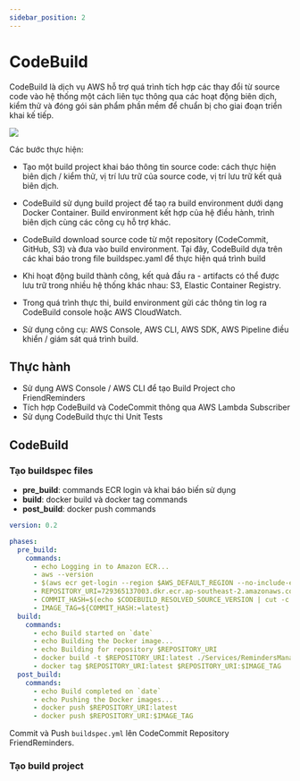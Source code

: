 ```yaml
---
sidebar_position: 2
---
```

# CodeBuild
CodeBuild là dịch vụ AWS hỗ trợ quá trình tích hợp các thay đổi từ source code vào hệ thống một cách liên tục thông qua các hoạt động biên dịch, kiểm thử và đóng gói sản phẩm phần mềm để chuẩn bị cho giai đoạn triển khai kế tiếp.

![](https://res.cloudinary.com/ttlcong/image/upload/v1629857645/image-docs/codebuild.png)

Các bước thực hiện:

- Tạo một build project khai báo thông tin source code: cách thực hiện biên dịch / kiểm thử, vị trí lưu trữ của source code, vị trí lưu trữ kết quả biên dịch.

- CodeBuild sử dụng build project để taọ ra build environment dưới dạng Docker Container. Build environment kết hợp của hệ điều hành, trình biên dịch cùng các công cụ hỗ trợ khác.

- CodeBuild download source code từ một repository (CodeCommit, GitHub, S3) và đưa vào build environment. Tại đây, CodeBuild dựa trên các khai báo trong file buildspec.yaml để thực hiện quá trình build

- Khi hoạt động build thành công, kết quả đầu ra - artifacts có thể được lưu trữ trong nhiều hệ thống khác nhau: S3, Elastic Container Registry.

- Trong quá trình thực thi, build environment gửi các thông tin log ra CodeBuild console hoặc AWS CloudWatch.

- Sử dụng công cụ: AWS Console, AWS CLI, AWS SDK, AWS Pipeline điều khiển / giám sát quá trình build.

## Thực hành
- Sử dụng AWS Console / AWS CLI để tạo Build Project cho FriendReminders
- Tích hợp CodeBuild và CodeCommit thông qua AWS Lambda Subscriber
- Sử dụng CodeBuild thực thi Unit Tests

## CodeBuild
### Tạo buildspec files
- **pre_build**: commands ECR login và khai báo biến sử dụng
- **build**: docker build và docker tag commands
- **post_build**: docker push commands

```yml title="project/buildspec.yml"
version: 0.2

phases:
  pre_build:
    commands:
      - echo Logging in to Amazon ECR...
      - aws --version
      - $(aws ecr get-login --region $AWS_DEFAULT_REGION --no-include-email)
      - REPOSITORY_URI=729365137003.dkr.ecr.ap-southeast-2.amazonaws.com/remindersmgtservice
      - COMMIT_HASH=$(echo $CODEBUILD_RESOLVED_SOURCE_VERSION | cut -c 1-7)
      - IMAGE_TAG=${COMMIT_HASH:=latest}
  build:
    commands:
      - echo Build started on `date`
      - echo Building the Docker image...
      - echo Building for repository $REPOSITORY_URI
      - docker build -t $REPOSITORY_URI:latest ./Services/RemindersManagement/RemindersManagement.API
      - docker tag $REPOSITORY_URI:latest $REPOSITORY_URI:$IMAGE_TAG
  post_build:
    commands:
      - echo Build completed on `date`
      - echo Pushing the Docker images...
      - docker push $REPOSITORY_URI:latest
      - docker push $REPOSITORY_URI:$IMAGE_TAG
```

Commit và Push `buildspec.yml` lên CodeCommit Repository FriendReminders.

### Tạo build project
